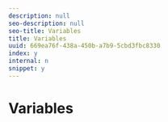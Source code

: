 ```yaml
---
description: null
seo-description: null
seo-title: Variables
title: Variables
uuid: 669ea76f-438a-450b-a7b9-5cbd3fbc8330
index: y
internal: n
snippet: y
---
```


# Variables

